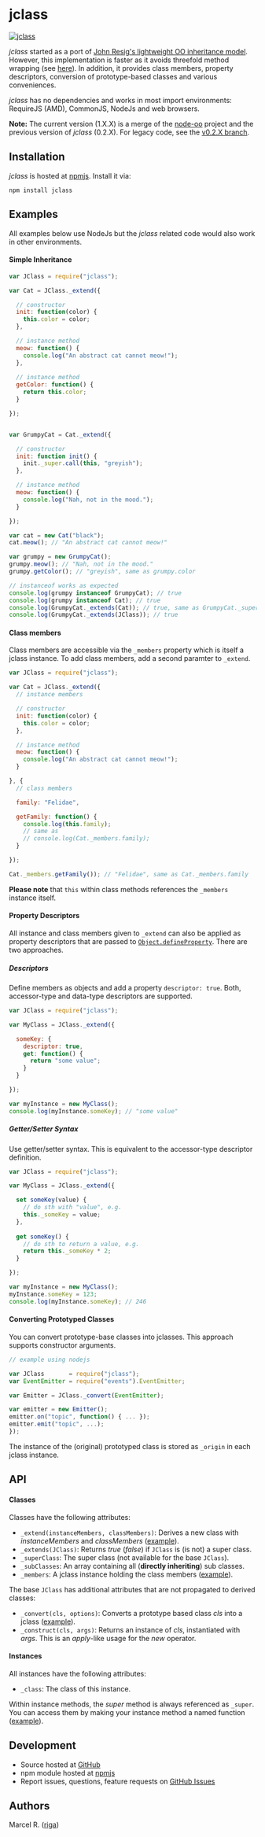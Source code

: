 # jclass

[![jclass](https://nodei.co/npm/jclass.png?downloads=True&stars=True)](https://www.npmjs.com/package/jclass)

*jclass* started as a port of [John Resig's lightweight OO inheritance model](http://ejohn.org/blog/simple-javascript-inheritance/). However, this implementation is faster as it avoids threefold method wrapping (see [here](http://techblog.netflix.com/2014/05/improving-performance-of-our-javascript.html)). In addition, it provides class members, property descriptors, conversion of prototype-based classes and various conveniences.

*jclass* has no dependencies and works in most import environments:
RequireJS (AMD), CommonJS, NodeJs and web browsers.

**Note:** The current version (1.X.X) is a merge of the [node-oo](https://github.com/riga/node-oo) project and the previous version of *jclass* (0.2.X). For legacy code, see the [v0.2.X branch](https://github.com/riga/jclass/tree/v0.2.X).

## Installation

*jclass* is hosted at [npmjs](https://www.npmjs.org/package/jclass). Install it via:

```
npm install jclass
```


## Examples

All examples below use NodeJs but the *jclass* related code would also work in other environments.

#### Simple Inheritance

```javascript
var JClass = require("jclass");

var Cat = JClass._extend({

  // constructor
  init: function(color) {
    this.color = color;
  },

  // instance method
  meow: function() {
    console.log("An abstract cat cannot meow!");
  },
  
  // instance method
  getColor: function() {
    return this.color;
  }

});


var GrumpyCat = Cat._extend({

  // constructor
  init: function init() {
    init._super.call(this, "greyish");
  },

  // instance method
  meow: function() {
    console.log("Nah, not in the mood.");
  }

});

var cat = new Cat("black");
cat.meow(); // "An abstract cat cannot meow!"

var grumpy = new GrumpyCat();
grumpy.meow(); // "Nah, not in the mood."
grumpy.getColor(); // "greyish", same as grumpy.color

// instanceof works as expected
console.log(grumpy instanceof GrumpyCat); // true
console.log(grumpy instanceof Cat); // true
console.log(GrumpyCat._extends(Cat)); // true, same as GrumpyCat._superClass == Cat
console.log(GrumpyCat._extends(JClass)); // true
```


#### Class members

Class members are accessible via the ``_members`` property which is itself a jclass instance. To add class members,
add a second paramter to ``_extend``.

```javascript
var JClass = require("jclass");

var Cat = JClass._extend({
  // instance members

  // constructor
  init: function(color) {
    this.color = color;
  },

  // instance method
  meow: function() {
    console.log("An abstract cat cannot meow!");
  }

}, {
  // class members

  family: "Felidae",

  getFamily: function() {
    console.log(this.family);
    // same as
    // console.log(Cat._members.family);
  }

});

Cat._members.getFamily()); // "Felidae", same as Cat._members.family
```

**Please note** that ``this`` within class methods references the ``_members`` instance itself.


#### Property Descriptors

All instance and class members given to ``_extend`` can also be applied as property descriptors that are passed to [``Object.defineProperty``](https://developer.mozilla.org/en-US/docs/Web/JavaScript/Reference/Global_Objects/Object/defineProperty). There are two approaches.


##### Descriptors

Define members as objects and add a property ``descriptor: true``. Both, accessor-type and data-type descriptors are supported.

```javascript
var JClass = require("jclass");

var MyClass = JClass._extend({

  someKey: {
    descriptor: true,
    get: function() {
      return "some value";
    }
  }

});

var myInstance = new MyClass();
console.log(myInstance.someKey); // "some value"
```

##### Getter/Setter Syntax

Use getter/setter syntax. This is equivalent to the accessor-type descriptor definition.

```javascript
var JClass = require("jclass");

var MyClass = JClass._extend({

  set someKey(value) {
    // do sth with "value", e.g.
    this._someKey = value;
  },
  
  get someKey() {
    // do sth to return a value, e.g.
    return this._someKey * 2;
  }

});

var myInstance = new MyClass();
myInstance.someKey = 123;
console.log(myInstance.someKey); // 246
```


#### Converting Prototyped Classes

You can convert prototype-base classes into jclasses. This approach supports constructor arguments.

```javascript
// example using nodejs

var JClass       = require("jclass");
var EventEmitter = require("events").EventEmitter;

var Emitter = JClass._convert(EventEmitter);

var emitter = new Emitter();
emitter.on("topic", function() { ... });
emitter.emit("topic", ...);
});
```

The instance of the (original) prototyped class is stored as ``_origin`` in each jclass instance.


## API

#### Classes

Classes have the following attributes:

- ``_extend(instanceMembers, classMembers)``: Derives a new class with *instanceMembers* and *classMembers* ([example](#simple-inheritance)).
- ``_extends(JClass)``: Returns *true* (*false*) if ``JClass`` is (is not) a super class.
- ``_superClass``: The super class (not available for the base ``JClass``).
- ``_subClasses``: An array containing all (**directly inheriting**) sub classes.
- ``_members``: A jclass instance holding the class members ([example](#class-members)).


The base ``JClass`` has additional attributes that are not propagated to derived classes:

- ``_convert(cls, options)``: Converts a prototype based class *cls* into a jclass ([example](#converting-prototyped-classes)).
- ``_construct(cls, args)``: Returns an instance of *cls*, instantiated with *args*. This is an *apply*-like usage for the *new* operator.


#### Instances

All instances have the following attributes:

- ``_class``: The class of this instance.

Within instance methods, the *super* method is always referenced as ``_super``. You can access them by making your instance method a named function ([example](#simple-inheritance)).


## Development

- Source hosted at [GitHub](https://github.com/riga/jclass)
- npm module hosted at [npmjs](https://www.npmjs.org/package/jclass)
- Report issues, questions, feature requests on [GitHub Issues](https://github.com/riga/jclass/issues)


## Authors

Marcel R. ([riga](https://github.com/riga))


